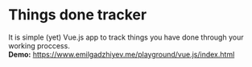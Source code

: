 # Things done tracker
It is simple (yet) Vue.js app to track things you have done through your working proccess.
<br />
<b>Demo:</b> https://www.emilgadzhiyev.me/playground/vue.js/index.html
